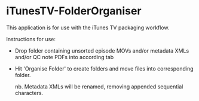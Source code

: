 # iTunesTV-FolderOrganiser

This application is for use with the iTunes TV packaging workflow.


Instructions for use:

- Drop folder containing unsorted episode MOVs and/or metadata XMLs and/or QC note PDFs into according tab
    
- Hit 'Organise Folder' to create folders and move files into corresponding folder.

    nb. Metadata XMLs will be renamed, removing appended sequential characters.
